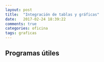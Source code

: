 ```yaml
---
layout: post
title:  "Integración de tablas y gráficas"
date:   2017-02-24 18:39:22
comments: true
categories: oficina
tags: graficas
---
```


Programas útiles
----------------


